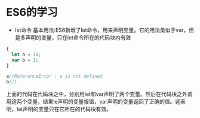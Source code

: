 # ES6的学习
- let命令
基本用法:ES6新增了let命令，用来声明变量。它的用法类似于var，但是多声明的变量，只在let命令所在的代码块内有效
```js
{
  let a = 10;
  var b = 1;
}

a//ReferenceErrpr : a is not defined
b//1
```
上面的代码在代码块之中，分别用let和var声明了两个变量。然后在代码块之外调用这两个变量，结果le声明的变量报错，var声明的变量返回了正确的值。这表明，let声明的变量只在它所在的代码块有效。
